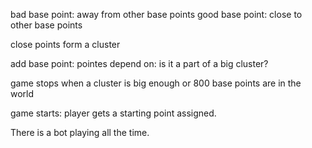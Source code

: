 
bad base point: away from other base points
good base point: close to other base points

close points form a cluster

add base point: pointes depend on: is it a part of a big cluster?

game stops when a cluster is big enough or 800 base points are in the world

game starts: player gets a starting point assigned.

There is a bot playing all the time.